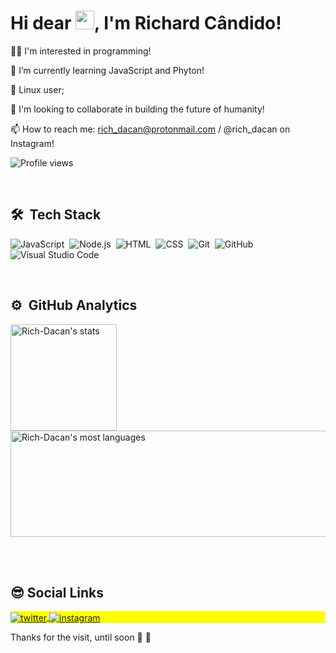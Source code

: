  <h1 align="left">Hi dear <img src="https://raw.githubusercontent.com/kaueMarques/kaueMarques/master/hi.gif" width="30px">, I'm Richard Cândido! </h1>
 
👨‍💻 I'm interested in programming!
 
 🌱 I’m currently learning JavaScript and Phyton! 
 
 🐧 Linux user;
 
 🚀 I'm looking to collaborate in building the future of humanity!
 
 📫 How to reach me: rich_dacan@protonmail.com / @rich_dacan on Instagram!
 
 <p align="left"> <img src="https://komarev.com/ghpvc/?username=Rich-Dacan&color=yellow" alt="Profile views" /> </p>
 
 <br>
 
 ## 🛠 &nbsp;Tech Stack

![JavaScript](https://img.shields.io/badge/-JavaScript-05122A?style=flat&logo=javascript)&nbsp;
![Node.js](https://img.shields.io/badge/-Node.js-05122A?style=flat&logo=node.js)&nbsp;
![HTML](https://img.shields.io/badge/-HTML-05122A?style=flat&logo=HTML5)&nbsp;
![CSS](https://img.shields.io/badge/-CSS-05122A?style=flat&logo=CSS3&logoColor=1572B6)&nbsp;
![Git](https://img.shields.io/badge/-Git-05122A?style=flat&logo=git)&nbsp;
![GitHub](https://img.shields.io/badge/-GitHub-05122A?style=flat&logo=github)&nbsp;
![Visual Studio Code](https://img.shields.io/badge/-Visual%20Studio%20Code-05122A?style=flat&logo=visual-studio-code&logoColor=007ACC)&nbsp;

<br>


## ⚙️ &nbsp;GitHub Analytics

<p align="left">
<img height="170em"  src="https://github-readme-stats.vercel.app/api?username=Rich-Dacan&show_icons=true&theme=vision-friendly-dark" alt="Rich-Dacan's stats"/>
<img width="530em" height="170em"  src="https://github-readme-stats.vercel.app/api/top-langs/?username=Rich-Dacan&layout=compact&theme=vision-friendly-dark" alt="Rich-Dacan's most languages"/>
</p>

<br><br>


## 😎   Social Links

<p align="left" style="background:yellow">
 
<a href="https://twitter.com/Richacan_" target="_blank"  rel="external" >
  <img align="center" src="https://img.shields.io/badge/-Richacan_-05122A?style=flat&logo=twitter"  alt="twitter"/>  
 
</a>
<!--<a href="https://linkedin.com/in/richard-cândido-a0b397112" target="_blank">
  <img align="center" src="https://img.shields.io/badge/-richard-cândido-a0b397112?style=flat&logo=linkedin" alt="linkedin"/>
</a>-->
 
<a href="https://instagram.com/rich_dacan" target="_blank"  rel="external" >
 <img align="center" src="https://img.shields.io/badge/-rich_dacan-05122A?style=flat&logo=instagram" alt="instagram"/>
</a>

 
Thanks for the visit, until soon 👊 🤘
 


 



<!---
Rich-Dacan/Rich-Dacan is a ✨ special ✨ repository because its `README.md` (this file) appears on your GitHub profile.
You can click the Preview link to take a look at your changes.
--->
